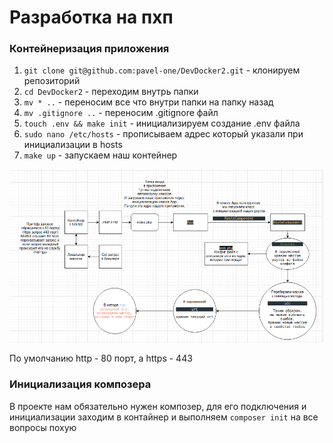 # Разработка на пхп

### Контейнеризация приложения
1. `git clone git@github.com:pavel-one/DevDocker2.git` - клонируем репозиторий  
1. `cd DevDocker2` - переходим внутрь папки  
1. `mv * ..` - переносим все что внутри папки на папку назад  
1. `mv .gitignore ..` - переносим .gitignore файл
1. `touch .env && make init` - инициализируем создание .env файла  
1. `sudo nano /etc/hosts` - прописываем адрес который указали при инициализации в hosts
1. `make up` - запускаем наш контейнер

![](./images/scheme.png)

По умолчанию http - 80 порт, а https - 443

### Инициализация композера
В проекте нам обязательно нужен композер, 
для его подключения и инициализации заходим в контайнер и выполняем 
`composer init` на все вопросы похую

